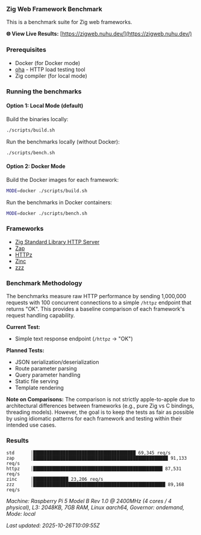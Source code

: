 ### Zig Web Framework Benchmark

This is a benchmark suite for Zig web frameworks.

**🌐 View Live Results:** [https://zigweb.nuhu.dev/](https://zigweb.nuhu.dev/)

### Prerequisites

- Docker (for Docker mode)
- [oha](https://github.com/hatoo/oha) - HTTP load testing tool
- Zig compiler (for local mode)

### Running the benchmarks



#### Option 1: Local Mode (default)

Build the binaries locally:
```bash
./scripts/build.sh
```

Run the benchmarks locally (without Docker):
```bash
./scripts/bench.sh
```

#### Option 2: Docker Mode

Build the Docker images for each framework:
```bash
MODE=docker ./scripts/build.sh
```

Run the benchmarks in Docker containers:
```bash
MODE=docker ./scripts/bench.sh
```

### Frameworks

- [Zig Standard Library HTTP Server](https://ziglang.org/documentation/master/std/#std.http.Server)
- [Zap](https://github.com/zigzap/zap)
- [HTTPz](https://github.com/karlseguin/http.zig)
- [Zinc](https://github.com/zon-dev/zinc)
- [zzz](https://github.com/tardy-org/zzz)

### Benchmark Methodology

The benchmarks measure raw HTTP performance by sending 1,000,000 requests with 100 concurrent connections to a simple `/httpz` endpoint that returns "OK". This provides a baseline comparison of each framework's request handling capability.

**Current Test:**
- Simple text response endpoint (`/httpz` → "OK")

**Planned Tests:**
- JSON serialization/deserialization
- Route parameter parsing
- Query parameter handling
- Static file serving
- Template rendering

**Note on Comparisons:**
The comparison is not strictly apple-to-apple due to architectural differences between frameworks (e.g., pure Zig vs C bindings, threading models). However, the goal is to keep the tests as fair as possible by using idiomatic patterns for each framework and testing within their intended use cases.

### Results

```
std      │██████████████████████████████████████ 69,345 req/s
zap      │██████████████████████████████████████████████████ 91,133 req/s
httpz    │████████████████████████████████████████████████ 87,531 req/s
zinc     │█████████████ 23,206 req/s
zzz      │█████████████████████████████████████████████████ 89,168 req/s
```
*Machine: Raspberry Pi 5 Model B Rev 1.0 @ 2400MHz (4 cores / 4 physical), L3: 2048KB, 7GB RAM, Linux aarch64, Governor: ondemand, Mode: local*

*Last updated: 2025-10-26T10:09:55Z*

